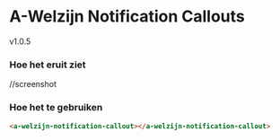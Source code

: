 # A-Welzijn Notification Callouts

v1.0.5

### Hoe het eruit ziet

//screenshot

### Hoe het te gebruiken

```html
<a-welzijn-notification-callout></a-welzijn-notification-callout>
```